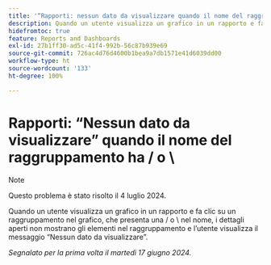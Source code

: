 ```yaml
---
title: '“Rapporti: nessun dato da visualizzare quando il nome del raggruppamento ha una barra dritta o rovesciata”'
description: Quando un utente visualizza un grafico in un rapporto e fa clic su un raggruppamento nel grafico che presenta una barra dritta o rovesciata nel nome, i dettagli aperti non mostrano gli elementi nel raggruppamento e l’utente visualizza il messaggio Nessun dato da visualizzare.
hidefromtoc: true
feature: Reports and Dashboards
exl-id: 27b1ff30-ad5c-41f4-992b-56c87b939e69
source-git-commit: 726ac4d76d4600b1bea9a7db1571e41d6039dd00
workflow-type: ht
source-wordcount: '133'
ht-degree: 100%

---
```


# Rapporti: “Nessun dato da visualizzare” quando il nome del raggruppamento ha / o \

>[!NOTE]
>
>Questo problema è stato risolto il 4 luglio 2024.

Quando un utente visualizza un grafico in un rapporto e fa clic su un raggruppamento nel grafico, che presenta una / o \ nel nome, i dettagli aperti non mostrano gli elementi nel raggruppamento e l’utente visualizza il messaggio “Nessun dato da visualizzare”.

_Segnalato per la prima volta il martedì 17 giugno 2024._
